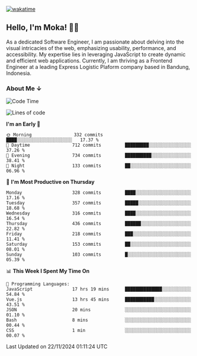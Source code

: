 [![wakatime](https://wakatime.com/badge/user/af9abd23-dba3-4dbe-973c-b045a9417a55.svg?style=social)](https://wakatime.com/@af9abd23-dba3-4dbe-973c-b045a9417a55)
## Hello, I'm Moka! 👋🏼


As a dedicated Software Engineer, I am passionate about delving into the visual intricacies of the web, emphasizing usability, performance, and accessibility. My expertise lies in leveraging JavaScript to create dynamic and efficient web applications. Currently, I am thriving as a Frontend Engineer at a leading Express Logistic Plaform company based in Bandung, Indonesia.

### About Me ↓

<!--START_SECTION:waka-->
![Code Time](http://img.shields.io/badge/Code%20Time-11%2C288%20hrs%2041%20mins-blue)

![Lines of code](https://img.shields.io/badge/From%20Hello%20World%20I%27ve%20Written-4.0%20million%20lines%20of%20code-blue)

**I'm an Early 🐤** 

```text
🌞 Morning                332 commits         ████░░░░░░░░░░░░░░░░░░░░░   17.37 % 
🌆 Daytime                712 commits         █████████░░░░░░░░░░░░░░░░   37.26 % 
🌃 Evening                734 commits         ██████████░░░░░░░░░░░░░░░   38.41 % 
🌙 Night                  133 commits         ██░░░░░░░░░░░░░░░░░░░░░░░   06.96 % 
```
📅 **I'm Most Productive on Thursday** 

```text
Monday                   328 commits         ████░░░░░░░░░░░░░░░░░░░░░   17.16 % 
Tuesday                  357 commits         █████░░░░░░░░░░░░░░░░░░░░   18.68 % 
Wednesday                316 commits         ████░░░░░░░░░░░░░░░░░░░░░   16.54 % 
Thursday                 436 commits         ██████░░░░░░░░░░░░░░░░░░░   22.82 % 
Friday                   218 commits         ███░░░░░░░░░░░░░░░░░░░░░░   11.41 % 
Saturday                 153 commits         ██░░░░░░░░░░░░░░░░░░░░░░░   08.01 % 
Sunday                   103 commits         █░░░░░░░░░░░░░░░░░░░░░░░░   05.39 % 
```


📊 **This Week I Spent My Time On** 

```text
💬 Programming Languages: 
JavaScript               17 hrs 19 mins      ██████████████░░░░░░░░░░░   54.84 % 
Vue.js                   13 hrs 45 mins      ███████████░░░░░░░░░░░░░░   43.51 % 
JSON                     20 mins             ░░░░░░░░░░░░░░░░░░░░░░░░░   01.10 % 
Bash                     8 mins              ░░░░░░░░░░░░░░░░░░░░░░░░░   00.44 % 
CSS                      1 min               ░░░░░░░░░░░░░░░░░░░░░░░░░   00.07 % 
```


 Last Updated on 22/11/2024 01:11:24 UTC
<!--END_SECTION:waka-->
